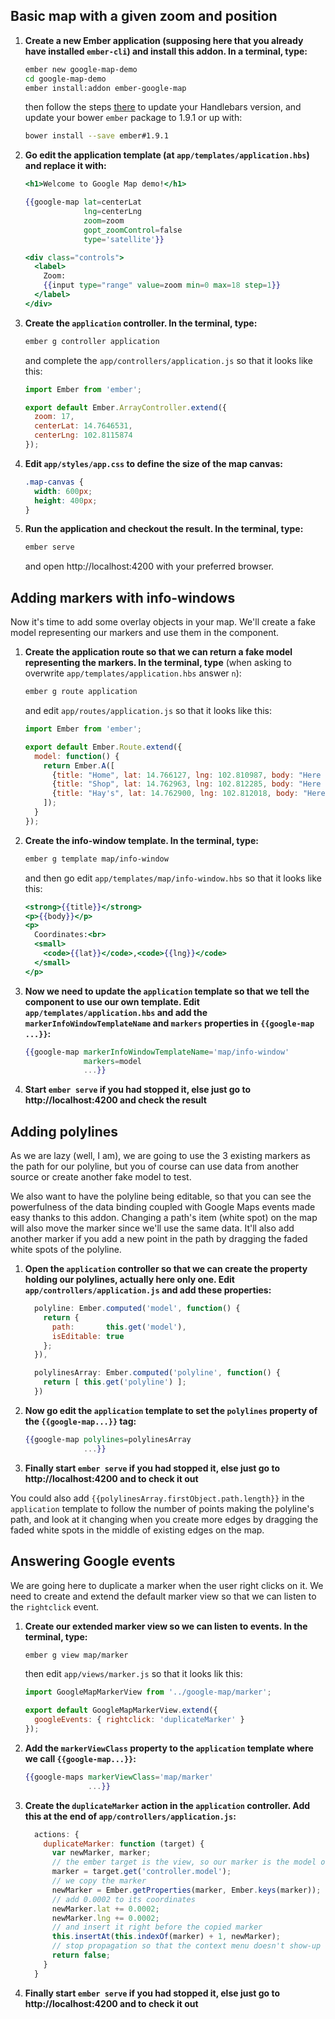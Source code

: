 ## Basic map with a given zoom and position

1. **Create a new Ember application (supposing here that you already have installed `ember-cli`) and install this addon. In a terminal, type:**

    ```bash
    ember new google-map-demo
    cd google-map-demo
    ember install:addon ember-google-map
    ```

    then follow the steps [there](http://emberjs.com/blog/2014/12/08/ember-1-9-0-released.html#toc_handlebars-2-0) to update your Handlebars version, and update your bower `ember` package to 1.9.1 or up with:

    ```bash
    bower install --save ember#1.9.1
    ```

2. **Go edit the application template (at `app/templates/application.hbs`) and replace it with:**

    ```handlebars
    <h1>Welcome to Google Map demo!</h1>

    {{google-map lat=centerLat
                 lng=centerLng
                 zoom=zoom
                 gopt_zoomControl=false
                 type='satellite'}}

    <div class="controls">
      <label>
        Zoom:
        {{input type="range" value=zoom min=0 max=18 step=1}}
      </label>
    </div>
    ```

3. **Create the `application` controller. In the terminal, type:**

    ```bash
    ember g controller application
    ```

    and complete the `app/controllers/application.js` so that it looks like this:

    ```js
    import Ember from 'ember';

    export default Ember.ArrayController.extend({
      zoom: 17,
      centerLat: 14.7646531,
      centerLng: 102.8115874
    });
    ```

4. **Edit `app/styles/app.css` to define the size of the map canvas:**

    ```css
    .map-canvas {
      width: 600px;
      height: 400px;
    }
    ```

5. **Run the application and checkout the result. In the terminal, type:**

    ```bash
    ember serve
    ```

    and open http://localhost:4200 with your preferred browser.

## Adding markers with info-windows

Now it's time to add some overlay objects in your map. We'll create a fake model representing our markers and use them in the component.

1. **Create the application route so that we can return a fake model representing the markers. In the terminal, type** (when asking to overwrite `app/templates/application.hbs` answer `n`):

    ```bash
    ember g route application
    ```

    and edit `app/routes/application.js` so that it looks like this:

    ```js
    import Ember from 'ember';

    export default Ember.Route.extend({
      model: function() {
        return Ember.A([
          {title: "Home", lat: 14.766127, lng: 102.810987, body: "Here is B&H's home"},
          {title: "Shop", lat: 14.762963, lng: 102.812285, body: "Here is B&H's shop", isInfoWindowVisible: true},
          {title: "Hay's", lat: 14.762900, lng: 102.812018, body: "Here is Hay's shop"}
        ]);
      }
    });
    ```

2. **Create the info-window template. In the terminal, type:**

    ```bash
    ember g template map/info-window
    ```

    and then go edit `app/templates/map/info-window.hbs` so that it looks like this:

    ```handlebars
    <strong>{{title}}</strong>
    <p>{{body}}</p>
    <p>
      Coordinates:<br>
      <small>
        <code>{{lat}}</code>,<code>{{lng}}</code>
      </small>
    </p>
    ```

3. **Now we need to update the `application` template so that we tell the component to use our own template. Edit `app/templates/application.hbs` and add the `markerInfoWindowTemplateName` and `markers` properties in `{{google-map ...}}`:**

    ```handlebars
    {{google-map markerInfoWindowTemplateName='map/info-window'
                 markers=model
                 ...}}
    ```

4. **Start `ember serve` if you had stopped it, else just go to http://localhost:4200 and check the result**

## Adding polylines

As we are lazy (well, I am), we are going to use the 3 existing markers as the path for our polyline, but you of course can use data from another source or create another fake model to test.

We also want to have the polyline being editable, so that you can see the powerfulness of the data binding coupled with Google Maps events made easy thanks to this addon. Changing a path's item (white spot) on the map will also move the marker since we'll use the same data. It'll also add another marker if you add a new point in the path by dragging the faded white spots of the polyline.

1. **Open the `application` controller so that we can create the property holding our polylines, actually here only one. Edit `app/controllers/application.js` and add these properties:**

    ```js
      polyline: Ember.computed('model', function() {
        return {
          path:       this.get('model'),
          isEditable: true
        };
      }),

      polylinesArray: Ember.computed('polyline', function() {
        return [ this.get('polyline') ];
      })
    ```

2. **Now go edit the `application` template to set the `polylines` property of the `{{google-map...}}` tag:**

    ```handlebars
    {{google-map polylines=polylinesArray
                 ...}}
    ```

4. **Finally start `ember serve` if you had stopped it, else just go to http://localhost:4200 and to check it out**

You could also add `{{polylinesArray.firstObject.path.length}}` in the `application` template to follow the number of points making the polyline's path, and look at it changing when you create more edges by dragging the faded white spots in the middle of existing edges on the map.


## Answering Google events

We are going here to duplicate a marker when the user right clicks on it. We need to create and extend the default marker view so that we can listen to the `rightclick` event.

1. **Create our extended marker view so we can listen to events. In the terminal, type:**

    ```bash
    ember g view map/marker
    ```

    then edit `app/views/marker.js` so that it looks lik this:

    ```js
    import GoogleMapMarkerView from '../google-map/marker';

    export default GoogleMapMarkerView.extend({
      googleEvents: { rightclick: 'duplicateMarker' }
    });
    ```

2. **Add the `markerViewClass` property to the `application` template where we call `{{google-map...}}`:**

    ```handlebars
    {{google-maps markerViewClass='map/marker'
                  ...}}
    ```

3. **Create the `duplicateMarker` action in the `application` controller. Add this at the end of `app/controllers/application.js`:**

    ```js
      actions: {
        duplicateMarker: function (target) {
          var newMarker, marker;
          // the ember target is the view, so our marker is the model of the controller for that view
          marker = target.get('controller.model');
          // we copy the marker
          newMarker = Ember.getProperties(marker, Ember.keys(marker));
          // add 0.0002 to its coordinates
          newMarker.lat += 0.0002;
          newMarker.lng += 0.0002;
          // and insert it right before the copied marker
          this.insertAt(this.indexOf(marker) + 1, newMarker);
          // stop propagation so that the context menu doesn't show-up
          return false;
        }
      }
    ```

4. **Finally start `ember serve` if you had stopped it, else just go to http://localhost:4200 and to check it out**
